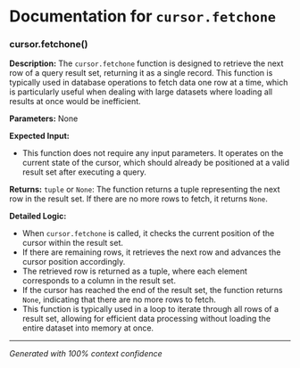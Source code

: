 # Documentation for `cursor.fetchone`

### cursor.fetchone()

**Description:**
The `cursor.fetchone` function is designed to retrieve the next row of a query result set, returning it as a single record. This function is typically used in database operations to fetch data one row at a time, which is particularly useful when dealing with large datasets where loading all results at once would be inefficient.

**Parameters:**
None

**Expected Input:**
- This function does not require any input parameters. It operates on the current state of the cursor, which should already be positioned at a valid result set after executing a query.

**Returns:**
`tuple` or `None`: The function returns a tuple representing the next row in the result set. If there are no more rows to fetch, it returns `None`.

**Detailed Logic:**
- When `cursor.fetchone` is called, it checks the current position of the cursor within the result set.
- If there are remaining rows, it retrieves the next row and advances the cursor position accordingly.
- The retrieved row is returned as a tuple, where each element corresponds to a column in the result set.
- If the cursor has reached the end of the result set, the function returns `None`, indicating that there are no more rows to fetch.
- This function is typically used in a loop to iterate through all rows of a result set, allowing for efficient data processing without loading the entire dataset into memory at once.

---
*Generated with 100% context confidence*

